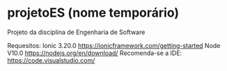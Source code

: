 # projetoES (nome temporário)
Projeto da disciplina de Engenharia de Software

Requesitos:
Ionic 3.20.0  https://ionicframework.com/getting-started
Node V10.0   https://nodejs.org/en/download/
Recomenda-se a IDE: https://code.visualstudio.com/
